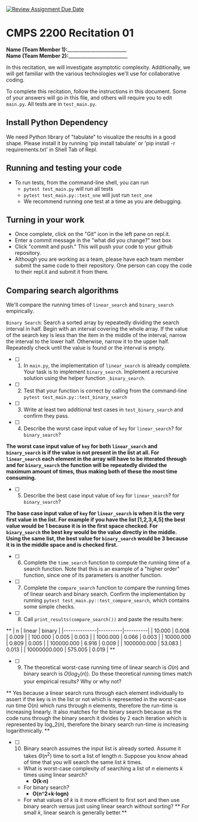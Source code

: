[![Review Assignment Due Date](https://classroom.github.com/assets/deadline-readme-button-22041afd0340ce965d47ae6ef1cefeee28c7c493a6346c4f15d667ab976d596c.svg)](https://classroom.github.com/a/tqM-lrvp)
# CMPS 2200  Recitation 01

**Name (Team Member 1):**_________________________  
**Name (Team Member 2):**_________________________

In this recitation, we will investigate asymptotic complexity. Additionally, we will get familiar with the various technologies we'll use for collaborative coding.

To complete this recitation, follow the instructions in this document. Some of your answers will go in this file, and others will require you to edit `main.py`. All tests are in `test_main.py`.

## Install Python Dependency

We need Python library of "tabulate" to visualize the results in a good shape. Please install it by running 'pip install tabulate' or 'pip install -r requirements.txt' in Shell Tab of Repl.  

## Running and testing your code

- To run tests, from the command-line shell, you can run
  + `pytest test_main.py` will run all tests
  + `pytest test_main.py::test_one` will just run `test_one`
  + We recommend running one test at a time as you are debugging.

## Turning in your work

- Once complete, click on the "Git" icon in the left pane on repl.it.
- Enter a commit message in the "what did you change?" text box
- Click "commit and push." This will push your code to your github repository.
- Although you are working as a team, please have each team member submit the same code to their repository. One person can copy the code to their repl.it and submit it from there.

## Comparing search algorithms

We'll compare the running times of `linear_search` and `binary_search` empirically.

`Binary Search`: Search a sorted array by repeatedly dividing the search interval in half. Begin with an interval covering the whole array. If the value of the search key is less than the item in the middle of the interval, narrow the interval to the lower half. Otherwise, narrow it to the upper half. Repeatedly check until the value is found or the interval is empty.

- [ ] 1. In `main.py`, the implementation of `linear_search` is already complete. Your task is to implement `binary_search`. Implement a recursive solution using the helper function `_binary_search`. 

- [ ] 2. Test that your function is correct by calling from the command-line `pytest test_main.py::test_binary_search`

- [ ] 3. Write at least two additional test cases in `test_binary_search` and confirm they pass.

- [ ] 4. Describe the worst case input value of `key` for `linear_search`? for `binary_search`? 

**The worst case input value of `key` for both `linear_search` and `binary_search` is if the value is not present in the list at all. For `linear_search` each element in the array will have to be itterated through and for `binary_search` the function will be repeatedly divided the maximum amount of times, thus making both of these the most time consuming.**

- [ ] 5. Describe the best case input value of `key` for `linear_search`? for `binary_search`? 

**The base case input value of `key` for `linear_search` is when it is the very first value in the list. For example if you have the list [1,2,3,4,5] the best value would be 1 because it is in the first space checked. For `binary_search` the best key would be the value directly in the middle. Using the same list, the best value for `binary_search` would be 3 because it is in the middle space and is checked first.**

- [ ] 6. Complete the `time_search` function to compute the running time of a search function. Note that this is an example of a "higher order" function, since one of its parameters is another function.

- [ ] 7. Complete the `compare_search` function to compare the running times of linear search and binary search. Confirm the implementation by running `pytest test_main.py::test_compare_search`, which contains some simple checks.

- [ ] 8. Call `print_results(compare_search())` and paste the results here:

** |            n |   linear |   binary |
|--------------|----------|----------|
|       10.000 |    0.008 |    0.009 |
|      100.000 |    0.005 |    0.003 |
|     1000.000 |    0.066 |    0.003 |
|    10000.000 |    0.809 |    0.005 |
|   100000.000 |    6.916 |    0.009 |
|  1000000.000 |   53.083 |    0.013 |
| 10000000.000 |  575.005 |    0.019 | **

- [ ] 9. The theoretical worst-case running time of linear search is $O(n)$ and binary search is $O(log_2(n))$. Do these theoretical running times match your empirical results? Why or why not?

** Yes because a linear search runs through each element individually to assert if the key is in the list or not which is represented in the worst-case run time O(n) which runs through n elements, therefore the run-time is increasing linearly. It also matches for the binary search because as the code runs through the binary search it divides by 2 each iteration which is represented by log_2(n), therefore the binary search run-time is increasing logarithmically. **

- [ ] 10. Binary search assumes the input list is already sorted. Assume it takes $\Theta(n^2)$ time to sort a list of length $n$. Suppose you know ahead of time that you will search the same list $k$ times. 
  + What is worst-case complexity of searching a list of $n$ elements $k$ times using linear search?
      + **O(k⋅n)**
  + For binary search?
      + **O(n^2+k⋅logn)**
  + For what values of $k$ is it more efficient to first sort and then use binary search versus just using linear search without sorting?
  **  For small 𝑘, linear search is generally better.**
